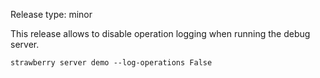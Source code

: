Release type: minor

This release allows to disable operation logging when running the debug server.

```
strawberry server demo --log-operations False
```

